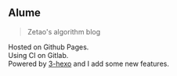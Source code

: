 ## Alume
> Zetao's algorithm blog  

Hosted on Github Pages.   
Using CI on Gitlab.  
Powered by [3-hexo](https://github.com/yelog/hexo-theme-3-hexo) and I add some new features.
